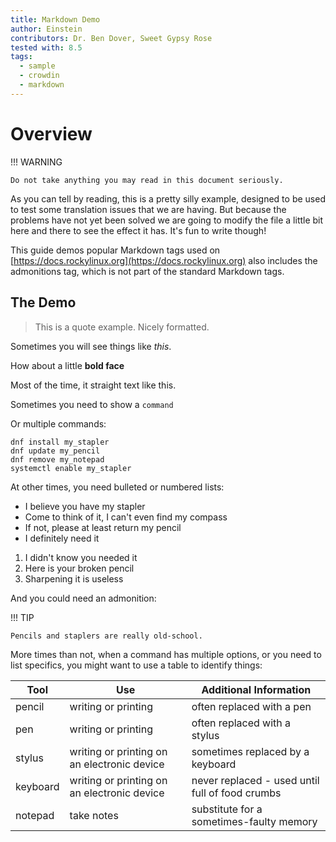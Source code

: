 ```yaml
---
title: Markdown Demo
author: Einstein
contributors: Dr. Ben Dover, Sweet Gypsy Rose
tested with: 8.5
tags:
  - sample
  - crowdin
  - markdown
---
```


# Overview

!!! WARNING

    Do not take anything you may read in this document seriously.

As you can tell by reading, this is a pretty silly example, designed to be used to test some translation issues that we are having. But because the problems have not yet been solved we are going to modify the file a little bit here and there to see the effect it has. It's fun to write though!

This guide demos popular Markdown tags used on [https://docs.rockylinux.org](https://docs.rockylinux.org) also includes the admonitions tag, which is not part of the standard Markdown tags.

## The Demo

> This is a quote example. Nicely formatted.

Sometimes you will see things like _this_.

How about a little **bold face**

Most of the time, it straight text like this.

Sometimes you need to show a `command`

Or multiple commands:

```
dnf install my_stapler
dnf update my_pencil
dnf remove my_notepad
systemctl enable my_stapler
```

At other times, you need bulleted or numbered lists:

- I believe you have my stapler
- Come to think of it, I can't even find my compass
- If not, please at least return my pencil
- I definitely need it

1. I didn't know you needed it
2. Here is your broken pencil
3. Sharpening it is useless

And you could need an admonition:

!!! TIP

    Pencils and staplers are really old-school.

More times than not, when a command has multiple options, or you need to list specifics, you might want to use a table to identify things:

| Tool     | Use                                         | Additional Information                          |
| -------- | ------------------------------------------- | ----------------------------------------------- |
| pencil   | writing or printing                         | often replaced with a pen                       |
| pen      | writing or printing                         | often replaced with a stylus                    |
| stylus   | writing or printing on an electronic device | sometimes replaced by a keyboard                |
| keyboard | writing or printing on an electronic device | never replaced - used until full of food crumbs |
| notepad  | take notes                                  | substitute for a sometimes-faulty memory        |
